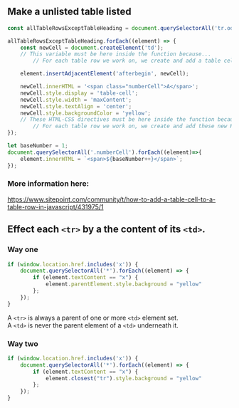 ## Make a unlisted table listed

```js
const allTableRowsExceptTableHeading = document.querySelectorAll('tr.odd, tr.even');

allTableRowsExceptTableHeading.forEach((element) => {
    const newCell = document.createElement('td');
    // This variable must be here inside the function because...
        // For each table row we work on, we create and add a table cell...

    element.insertAdjacentElement('afterbegin', newCell);

    newCell.innerHTML = '<span class="numberCell">A</span>';
    newCell.style.display = 'table-cell';
    newCell.style.width = 'maxContent';
    newCell.style.textAlign = 'center';
    newCell.style.backgroundColor = 'yellow';
    // These HTML-CSS directives must be here inside the function because...
        // For each table row we work on, we create and add these new HTML-CSS directives...
});

let baseNumber = 1;
document.querySelectorAll('.numberCell').forEach((element)=>{
    element.innerHTML = `<span>${baseNumber++}</span>`;
});
```

### More information here:

https://www.sitepoint.com/community/t/how-to-add-a-table-cell-to-a-table-row-in-javascript/431975/1

## Effect each `<tr>` by a the content of its `<td>`.

### Way one

```js
if (window.location.href.includes('x')) {
    document.querySelectorAll('*').forEach((element) => {
        if (element.textContent == "x") {
            element.parentElement.style.background = "yellow"
        };
    });
}
```

A `<tr>` is always a parent of one or more `<td>` element set.<br>
A `<td>` is never the parent element of a `<td>` underneath it.

### Way two

```js
if (window.location.href.includes('x')) {
    document.querySelectorAll('*').forEach((element) => {
        if (element.textContent == "x") {
            element.closest("tr").style.background = "yellow"
        };
    });
}
```
